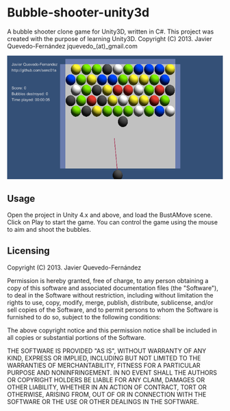 Bubble-shooter-unity3d
======================

A bubble shooter clone game for Unity3D, written in C#.
This project was created with the purpose of learning Unity3D.
Copyright (C) 2013. Javier Quevedo-Fernández
jquevedo_(at)_gmail.com

![BubbleShooter](BubbleShooter.png)

Usage
---------------
Open the project in Unity 4.x and above, and load the BustAMove scene.
Click on Play to start the game. You can control the game using the mouse to aim and shoot the bubbles.

Licensing
---------------
Copyright (C) 2013. Javier Quevedo-Fernández

Permission is hereby granted, free of charge, to any person obtaining a copy of this software and associated documentation files (the "Software"), to deal in the Software without restriction, including without limitation the rights to use, copy, modify, merge, publish, distribute, sublicense, and/or sell copies of the Software, and to permit persons to whom the Software is furnished to do so, subject to the following conditions:

The above copyright notice and this permission notice shall be included in all copies or substantial portions of the Software.

THE SOFTWARE IS PROVIDED "AS IS", WITHOUT WARRANTY OF ANY KIND, EXPRESS OR IMPLIED, INCLUDING BUT NOT LIMITED TO THE WARRANTIES OF MERCHANTABILITY, FITNESS FOR A PARTICULAR PURPOSE AND NONINFRINGEMENT. IN NO EVENT SHALL THE AUTHORS OR COPYRIGHT HOLDERS BE LIABLE FOR ANY CLAIM, DAMAGES OR OTHER LIABILITY, WHETHER IN AN ACTION OF CONTRACT, TORT OR OTHERWISE, ARISING FROM, OUT OF OR IN CONNECTION WITH THE SOFTWARE OR THE USE OR OTHER DEALINGS IN THE SOFTWARE.
